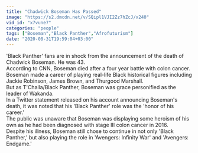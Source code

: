 ```yaml
---
title: "Chadwick Boseman Has Passed"
image: "https://s2.dmcdn.net/v/SQipl1VJI2Zz7hZcJ/x240"
vid_id: "x7vune7"
categories: "people"
tags: ["Boseman","Black Panther","Afrofuturism"]
date: "2020-08-31T19:59:04+03:00"
---
```

'Black Panther' fans are in shock from the announcement of the death of Chadwick Boseman. He was 43.  <br>According to CNN, Boseman died after a four year battle with colon cancer.  <br>Boseman made a career of playing real-life Black historical figures including Jackie Robinson, James Brown, and Thurgood Marshall.  <br>But as T'Challa/Black Panther, Boseman was grace personified as the leader of Wakanda.  <br>In a Twitter statement released on his account announcing Boseman's death, it was noted that his 'Black Panther' role was the 'honor of his career.'  <br>The public was unaware that Boseman was displaying some heroism of his own as he had been diagnosed with stage III colon cancer in 2016.  <br>Despite his illness, Boseman still chose to continue in not only 'Black Panther,' but also playing the role in 'Avengers: Infinity War' and 'Avengers: Endgame.'
